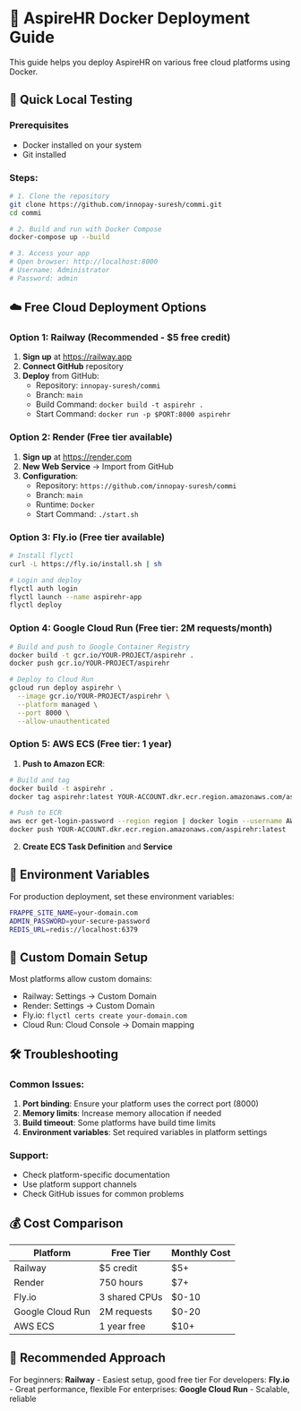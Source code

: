 # 🐳 AspireHR Docker Deployment Guide

This guide helps you deploy AspireHR on various free cloud platforms using Docker.

## 🚀 Quick Local Testing

### Prerequisites
- Docker installed on your system
- Git installed

### Steps:
```bash
# 1. Clone the repository
git clone https://github.com/innopay-suresh/commi.git
cd commi

# 2. Build and run with Docker Compose
docker-compose up --build

# 3. Access your app
# Open browser: http://localhost:8000
# Username: Administrator
# Password: admin
```

## ☁️ Free Cloud Deployment Options

### Option 1: Railway (Recommended - $5 free credit)

1. **Sign up** at https://railway.app
2. **Connect GitHub** repository
3. **Deploy** from GitHub:
   - Repository: `innopay-suresh/commi`
   - Branch: `main`
   - Build Command: `docker build -t aspirehr .`
   - Start Command: `docker run -p $PORT:8000 aspirehr`

### Option 2: Render (Free tier available)

1. **Sign up** at https://render.com
2. **New Web Service** → Import from GitHub
3. **Configuration**:
   - Repository: `https://github.com/innopay-suresh/commi`
   - Branch: `main`
   - Runtime: `Docker`
   - Start Command: `./start.sh`

### Option 3: Fly.io (Free tier available)

```bash
# Install flyctl
curl -L https://fly.io/install.sh | sh

# Login and deploy
flyctl auth login
flyctl launch --name aspirehr-app
flyctl deploy
```

### Option 4: Google Cloud Run (Free tier: 2M requests/month)

```bash
# Build and push to Google Container Registry
docker build -t gcr.io/YOUR-PROJECT/aspirehr .
docker push gcr.io/YOUR-PROJECT/aspirehr

# Deploy to Cloud Run
gcloud run deploy aspirehr \
  --image gcr.io/YOUR-PROJECT/aspirehr \
  --platform managed \
  --port 8000 \
  --allow-unauthenticated
```

### Option 5: AWS ECS (Free tier: 1 year)

1. **Push to Amazon ECR**:
```bash
# Build and tag
docker build -t aspirehr .
docker tag aspirehr:latest YOUR-ACCOUNT.dkr.ecr.region.amazonaws.com/aspirehr:latest

# Push to ECR
aws ecr get-login-password --region region | docker login --username AWS --password-stdin YOUR-ACCOUNT.dkr.ecr.region.amazonaws.com
docker push YOUR-ACCOUNT.dkr.ecr.region.amazonaws.com/aspirehr:latest
```

2. **Create ECS Task Definition** and **Service**

## 🔧 Environment Variables

For production deployment, set these environment variables:

```bash
FRAPPE_SITE_NAME=your-domain.com
ADMIN_PASSWORD=your-secure-password
REDIS_URL=redis://localhost:6379
```

## 📝 Custom Domain Setup

Most platforms allow custom domains:
- Railway: Settings → Custom Domain
- Render: Settings → Custom Domain
- Fly.io: `flyctl certs create your-domain.com`
- Cloud Run: Cloud Console → Domain mapping

## 🛠️ Troubleshooting

### Common Issues:

1. **Port binding**: Ensure your platform uses the correct port (8000)
2. **Memory limits**: Increase memory allocation if needed
3. **Build timeout**: Some platforms have build time limits
4. **Environment variables**: Set required variables in platform settings

### Support:
- Check platform-specific documentation
- Use platform support channels
- Check GitHub issues for common problems

## 💰 Cost Comparison

| Platform | Free Tier | Monthly Cost |
|----------|-----------|--------------|
| Railway | $5 credit | $5+ |
| Render | 750 hours | $7+ |
| Fly.io | 3 shared CPUs | $0-10 |
| Google Cloud Run | 2M requests | $0-20 |
| AWS ECS | 1 year free | $10+ |

## 🎯 Recommended Approach

For beginners: **Railway** - Easiest setup, good free tier
For developers: **Fly.io** - Great performance, flexible
For enterprises: **Google Cloud Run** - Scalable, reliable
